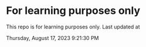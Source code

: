 # For learning purposes only
This repo is for learning purposes only.
Last updated at

Thursday, August 17, 2023 9:21:30 PM


